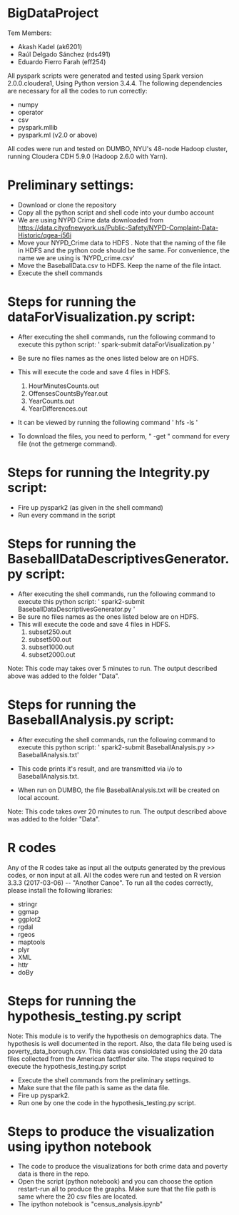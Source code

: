 # BigDataProject

Tem Members: 
  - Akash Kadel (ak6201)
  - Raúl Delgado Sánchez (rds491)
  - Eduardo Fierro Farah (eff254)


All pyspark scripts were generated and tested using Spark version 2.0.0.cloudera1, 
Using Python version 3.4.4. The following dependencies are necessary for all the codes
to run correctly: 
  - numpy
  - operator
  - csv
  - pyspark.mllib
  - pyspark.ml (v2.0 or above)
  
All codes were run and tested on DUMBO, NYU's 48-node Hadoop cluster, running Cloudera CDH 5.9.0 (Hadoop 2.6.0 with Yarn).

# Preliminary settings:
  - Download or clone the repository
  - Copy all the python script and shell code into your dumbo account
  - We are using NYPD Crime data downloaded from https://data.cityofnewyork.us/Public-Safety/NYPD-Complaint-Data-Historic/qgea-i56i 
  - Move your NYPD_Crime data to HDFS . Note that the naming of the file in HDFS and the python code should be the same. For convenience, the name we are using is 'NYPD_crime.csv'
  - Move the BaseballData.csv to HDFS. Keep the name of the file intact. 
  - Execute the shell commands  
  
# Steps for running the dataForVisualization.py script:
  - After executing the shell commands, run the following command to execute this python script:
    ' spark-submit dataForVisualization.py '
  - Be sure no files names as the ones listed below are on HDFS.
  - This will execute the code and save 4 files in HDFS. 
    1. HourMinutesCounts.out
    2. OffensesCountsByYear.out
    3. YearCounts.out
    4. YearDifferences.out
    
  - It can be viewed by running the following command
    ' hfs -ls '
  - To download the files, you need to perform, " -get " command for every file (not the  getmerge command).
    
# Steps for running the Integrity.py script:
  - Fire up pyspark2 (as given in the shell command)
  - Run every command in the script
  
# Steps for running the BaseballDataDescriptivesGenerator.py script:
  - After executing the shell commands, run the following command to execute this python script:
    ' spark2-submit BaseballDataDescriptivesGenerator.py '
  - Be sure no files names as the ones listed below are on HDFS.
  - This will execute the code and save 4 files in HDFS. 
    1. subset250.out
    2. subset500.out
    3. subset1000.out
    4. subset2000.out
    
Note: This code may takes over 5 minutes to run. The output described above was added to the folder "Data".

# Steps for running the BaseballAnalysis.py script:
  - After executing the shell commands, run the following command to execute this python script:
    ' spark2-submit BaseballAnalysis.py >> BaseballAnalysis.txt'
    
  - This code prints it's result, and are transmitted via i/o to BaseballAnalysis.txt. 
  - When run on DUMBO, the file BaseballAnalysis.txt will be created on local account. 
  
Note: This code takes over 20 minutes to run. The output described above was added to the folder "Data".

#  R codes
Any of the R codes take as input all the outputs generated by the previous codes, or non input at all. 
All the codes were run and tested on R version 3.3.3 (2017-03-06) -- "Another Canoe". 
To run all the codes correctly, please install the following libraries: 
  - stringr
  - ggmap
  - ggplot2
  - rgdal
  - rgeos
  - maptools
  - plyr
  - XML
  - httr  
  - doBy
  
  
# Steps for running the hypothesis_testing.py script
  
Note: This module is to verify the hypothesis on demographics data. The hypothesis is well documented in the report. Also, the data file being used is poverty_data_borough.csv. This data was consioldated using the 20 data files collected from the American factfinder site. The steps required to execute the hypothesis_testing.py script

- Execute the shell commands from the preliminary settings. 
- Make sure that the file path is same as the data file.
- Fire up pyspark2.
- Run one by one the code in the hypothesis_testing.py script.
 
 
# Steps to produce the visualization using ipython notebook

- The code to produce the visualizations for both crime data and poverty data is there in the repo.
- Open the script (python notebook) and you can choose the option restart-run all to produce the graphs. Make sure that the file path is same where the 20 csv files are located.
- The ipython notebook is "census_analysis.ipynb"

